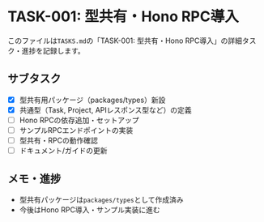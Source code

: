 # TASK-001: 型共有・Hono RPC導入

このファイルは`TASKS.md`の「TASK-001: 型共有・Hono RPC導入」の詳細タスク・進捗を記録します。

## サブタスク
- [x] 型共有用パッケージ（packages/types）新設
- [x] 共通型（Task, Project, APIレスポンス型など）の定義
- [ ] Hono RPCの依存追加・セットアップ
- [ ] サンプルRPCエンドポイントの実装
- [ ] 型共有・RPCの動作確認
- [ ] ドキュメント/ガイドの更新

## メモ・進捗
- 型共有パッケージは`packages/types`として作成済み
- 今後はHono RPC導入・サンプル実装に進む 